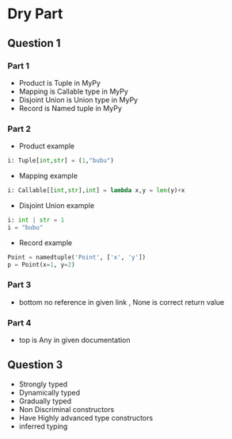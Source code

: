 # Dry Part

## Question 1

### Part 1

- Product is Tuple in MyPy
- Mapping is Callable type in MyPy
- Disjoint Union is Union type in MyPy
- Record is Named tuple in MyPy

### Part 2

- Product example

```python
i: Tuple[int,str] = (1,"bubu")
```

- Mapping example

```python
i: Callable[[int,str],int] = lambda x,y = len(y)+x
```

- Disjoint Union example

```python
i: int | str = 1
i = "bubu"
```

- Record example

```python
Point = namedtuple('Point', ['x', 'y'])
p = Point(x=1, y=2)
```

### Part 3

- bottom no reference in given link , None is correct return value

### Part 4

- top is Any in given documentation

## Question 3

- Strongly typed
- Dynamically typed
- Gradually typed
- Non Discriminal constructors
- Have Highly advanced type constructors
- inferred typing
